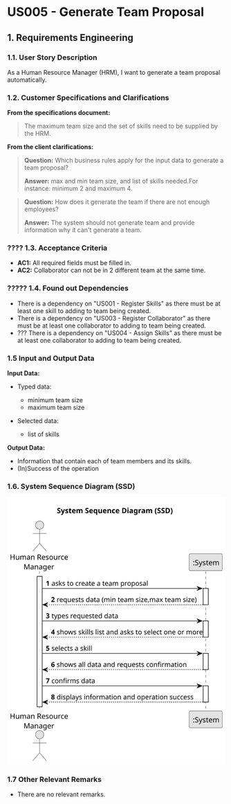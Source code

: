 # US005 - Generate Team Proposal


## 1. Requirements Engineering

### 1.1. User Story Description

As a Human Resource Manager (HRM), I want to generate a team proposal automatically.

### 1.2. Customer Specifications and Clarifications 

**From the specifications document:**

>	 The maximum team size and the set of skills need to be supplied by the HRM.

**From the client clarifications:**

> **Question:** Which business rules apply for the input data to generate a team proposal?
>
> **Answer:** max and min team size, and list of skills needed.For instance: minimum 2 and maximum 4.

>  **Question:** How does it generate the team if there are not enough employees?
>
> **Answer:** The system should not generate team and provide information why it can't generate a team.

### ???? 1.3. Acceptance Criteria

* **AC1:** All required fields must be filled in.
* **AC2:** Collaborator can not  be in 2 different team at the same time.

### ????? 1.4. Found out Dependencies

* There is a dependency on "US001 - Register Skills"  as there must be at least one skill to adding to team being created.
* There is a dependency on "US003 - Register Collaborator"  as there must be at least one collaborator to adding to team being created.
* ??? There is a dependency on "US004 - Assign Skills"  as there must be at least one collaborator to adding to team being created.

### 1.5 Input and Output Data

**Input Data:**

* Typed data:
    * minimum team size
    * maximum team size
	
* Selected data:
    * list of skills 

**Output Data:**

* Information that contain each of team members and its skills.
* (In)Success of the operation

### 1.6. System Sequence Diagram (SSD)

![System Sequence Diagram](svg/us005-system-sequence-diagram.svg)

### 1.7 Other Relevant Remarks

* There are no relevant remarks.